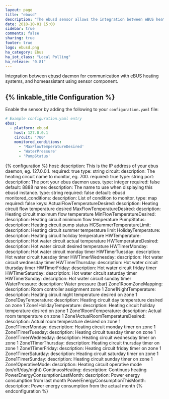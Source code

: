 ```yaml
---
layout: page
title: "ebusd"
description: "The ebusd sensor allows the integration between eBUS heating system and Home Assistant."
date: 2018-10-01 15:00
sidebar: true
comments: false
sharing: true
footer: true
logo: ebusd.png
ha_category: Ebus
ha_iot_class: "Local Polling"
ha_release: "0.81"
---
```


Integration between [ebusd](https://github.com/john30/ebusd/) daemon for communication with eBUS heating systems, and homeassistant using sensor component.

## {% linkable_title Configuration %}

Enable the sensor by adding the following to your `configuration.yaml` file:

```yaml
# Example configuration.yaml entry
ebus:
  - platform: ebusd
    host: 127.0.0.1
    circuit: '700'
    monitored_conditions:
      - 'MaxFlowTemperatureDesired'
      - 'WaterPressure'
      - 'PumpStatus'
```

{% configuration %}
host:
  description: This is the IP address of your ebus daemon, eg. 127.0.0.1.
  required: true
  type: string
circuit: 
  description: The heating circuit name to monitor, eg. 700.
  required: true
  type: string
port:
  description: The port your ebus daemon uses.
  type: integer
  required: false
  default: 8888
name: 
  description: The name to use when displaying this ebusd instance.
  type: string
  required: false
  default: ebusd
monitored_conditions:
  description: List of condition to monitor.
  type: map
  required: false
  keys:
    ActualFlowTemperatureDesired:
      description: Heating circuit flow temperature desired
    MaxFlowTemperatureDesired:
      description: Heating circuit maximum flow temperature
    MinFlowTemperatureDesired:
      description: Heating circuit minimum flow temperature
    PumpStatus:
      description: Heating circuit pump status
    HCSummerTemperatureLimit:
      description: Heating circuit summer temperature limit
    HolidayTemperature:
      description: Heating circuit holiday temperature
    HWTemperature:
      description: Hot water circuit actual temperature
    HWTemperatureDesired:
      description: Hot water circuit desired temperature
    HWTimerMonday:
      description: Hot water circuit monday timer
    HWTimerTuesday:
      description: Hot water circuit tuesday timer
    HWTimerWednesday:
      description: Hot water circuit wednesday timer
    HWTimerThursday:
      description: Hot water circuit thursday timer
    HWTimerFriday:
      description: Hot water circuit friday timer
    HWTimerSaturday:
      description: Hot water circuit saturday timer
    HWTimerSunday:
      description: Hot water circuit sunday timer
    WaterPressure:
      description: Water pressure (bar)
    Zone1RoomZoneMapping:
      description: Room controller assignment zone 1
    Zone1NightTemperature:
      description: Heating circuit night temperature desired on zone 1
    Zone1DayTemperature:
      description: Heating circuit day temperature desired on zone 1
    Zone1HolidayTemperature:
      description: Heating circuit holiday temperature desired on zone 1
    Zone1RoomTemperature:
      description: Actual room temperature on zone 1
    Zone1ActualRoomTemperatureDesired:
      description: Actual room temperature desired on zone 1
    Zone1TimerMonday:
      description: Heating circuit monday timer on zone 1
    Zone1TimerTuesday:
      description: Heating circuit tuesday timer on zone 1
    Zone1TimerWednesday:
      description: Heating circuit wednesday timer on zone 1
    Zone1TimerThursday:
      description: Heating circuit thursday timer on zone 1
    Zone1TimerFriday:
      description: Heating circuit friday timer on zone 1
    Zone1TimerSaturday:
      description: Heating circuit saturday timer on zone 1
    Zone1TimerSunday:
      description: Heating circuit sunday timer on zone 1
    Zone1OperativeMode:
      description: Heating circuit operative mode (on/off/day/night)
    ContinuosHeating:
      description: Continuos heating
    PowerEnergyConsumptionLastMonth:
      description: Power energy consumption from last month
    PowerEnergyConsumptionThisMonth:
      description: Power energy consumption from the actual month
{% endconfiguration %}